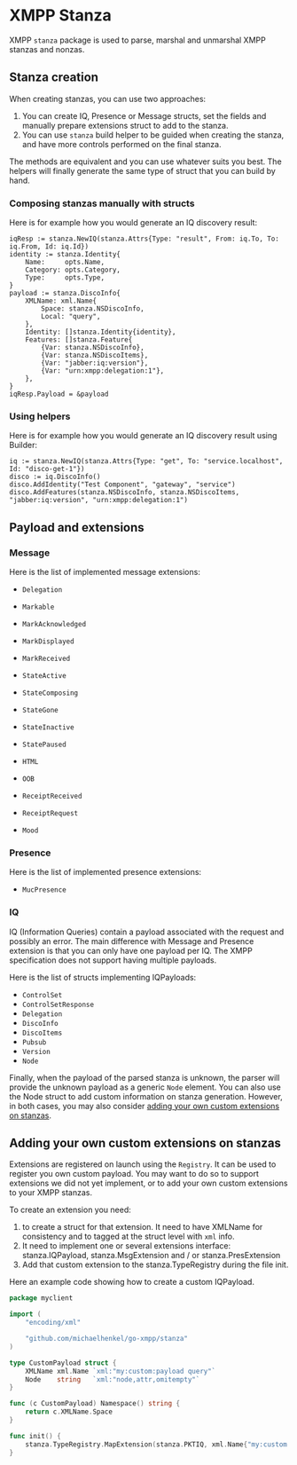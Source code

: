 # XMPP Stanza

XMPP `stanza` package is used to parse, marshal and unmarshal XMPP stanzas and nonzas.

## Stanza creation

When creating stanzas, you can use two approaches:

1. You can create IQ, Presence or Message structs, set the fields and manually prepare extensions struct to add to the
stanza.
2. You can use `stanza` build helper to be guided when creating the stanza, and have more controls performed on the
final stanza.

The methods are equivalent and you can use whatever suits you best. The helpers will finally generate the same type of
struct that you can build by hand.

### Composing stanzas manually with structs

Here is for example how you would generate an IQ discovery result:

	iqResp := stanza.NewIQ(stanza.Attrs{Type: "result", From: iq.To, To: iq.From, Id: iq.Id})
	identity := stanza.Identity{
		Name:     opts.Name,
		Category: opts.Category,
		Type:     opts.Type,
	}
	payload := stanza.DiscoInfo{
		XMLName: xml.Name{
			Space: stanza.NSDiscoInfo,
			Local: "query",
		},
		Identity: []stanza.Identity{identity},
		Features: []stanza.Feature{
			{Var: stanza.NSDiscoInfo},
			{Var: stanza.NSDiscoItems},
			{Var: "jabber:iq:version"},
			{Var: "urn:xmpp:delegation:1"},
		},
	}
	iqResp.Payload = &payload

### Using helpers

Here is for example how you would generate an IQ discovery result using Builder:

	iq := stanza.NewIQ(stanza.Attrs{Type: "get", To: "service.localhost", Id: "disco-get-1"})
	disco := iq.DiscoInfo()
	disco.AddIdentity("Test Component", "gateway", "service")
	disco.AddFeatures(stanza.NSDiscoInfo, stanza.NSDiscoItems, "jabber:iq:version", "urn:xmpp:delegation:1")

## Payload and extensions

### Message

Here is the list of implemented message extensions:

- `Delegation`

- `Markable`
- `MarkAcknowledged`
- `MarkDisplayed`
- `MarkReceived`

- `StateActive`
- `StateComposing`
- `StateGone`
- `StateInactive`
- `StatePaused`

- `HTML`

- `OOB`

- `ReceiptReceived`
- `ReceiptRequest`

- `Mood`

### Presence

Here is the list of implemented presence extensions:

- `MucPresence`

### IQ

IQ (Information Queries) contain a payload associated with the request and possibly an error. The main difference with
Message and Presence extension is that you can only have one payload per IQ. The XMPP specification does not support
having multiple payloads.

Here is the list of structs implementing IQPayloads:

- `ControlSet`
- `ControlSetResponse`
- `Delegation`
- `DiscoInfo`
- `DiscoItems`
- `Pubsub`
- `Version`
- `Node`

Finally, when the payload of the parsed stanza is unknown, the parser will provide the unknown payload as a generic
`Node` element. You can also use the Node struct to add custom information on stanza generation. However, in both cases,
you may also consider [adding your own custom extensions on stanzas]().


## Adding your own custom extensions on stanzas

Extensions are registered on launch using the `Registry`. It can be used to register you own custom payload. You may
want to do so to support extensions we did not yet implement, or to add your own custom extensions to your XMPP stanzas.

To create an extension you need:
1. to create a struct for that extension. It need to have XMLName for consistency and to tagged at the struct level with
`xml` info.
2. It need to implement one or several extensions interface: stanza.IQPayload, stanza.MsgExtension and / or
stanza.PresExtension
3. Add that custom extension to the stanza.TypeRegistry during the file init.

Here an example code showing how to create a custom IQPayload. 

```go
package myclient

import (
	"encoding/xml"

	"github.com/michaelhenkel/go-xmpp/stanza"
)

type CustomPayload struct {
	XMLName xml.Name `xml:"my:custom:payload query"`
	Node    string   `xml:"node,attr,omitempty"`
}

func (c CustomPayload) Namespace() string {
	return c.XMLName.Space
}

func init() {
	stanza.TypeRegistry.MapExtension(stanza.PKTIQ, xml.Name{"my:custom:payload", "query"}, CustomPayload{})
}
```